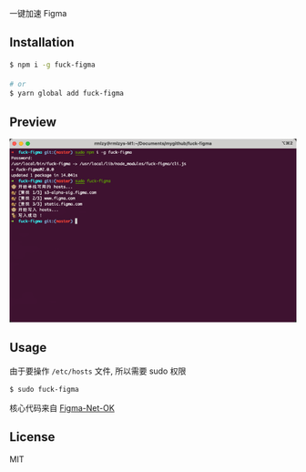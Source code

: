 一键加速 Figma

## Installation

```bash
$ npm i -g fuck-figma

# or
$ yarn global add fuck-figma
```

## Preview
![](./preview.png)


## Usage

由于要操作 `/etc/hosts` 文件, 所以需要 sudo 权限

```bash
$ sudo fuck-figma
```

核心代码来自 [Figma-Net-OK](https://github.com/Moonvy/Figma-Net-OK)

## License
MIT
